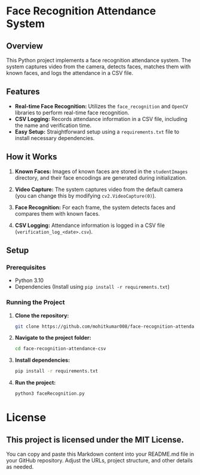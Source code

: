 # Face Recognition Attendance System

## Overview

This Python project implements a face recognition attendance system. The system captures video from the camera, detects faces, matches them with known faces, and logs the attendance in a CSV file.

## Features

- **Real-time Face Recognition:** Utilizes the `face_recognition` and `OpenCV` libraries to perform real-time face recognition.
- **CSV Logging:** Records attendance information in a CSV file, including the name and verification time.
- **Easy Setup:** Straightforward setup using a `requirements.txt` file to install necessary dependencies.

## How it Works

1. **Known Faces:** Images of known faces are stored in the `studentImages` directory, and their face encodings are generated during initialization.

2. **Video Capture:** The system captures video from the default camera (you can change this by modifying `cv2.VideoCapture(0)`).

3. **Face Recognition:** For each frame, the system detects faces and compares them with known faces.

4. **CSV Logging:** Attendance information is logged in a CSV file (`verification_log_<date>.csv`).

## Setup

### Prerequisites

- Python 3.10
- Dependencies (Install using `pip install -r requirements.txt`)

### Running the Project

1. **Clone the repository:**

   ```bash
   git clone https://github.com/mohitkumar008/face-recognition-attendance-csv.git

2. **Navigate to the project folder:**
   
   ```bash
   cd face-recognition-attendance-csv

3. **Install dependencies:**
   
   ```bash
   pip install -r requirements.txt

4. **Run the project:**
   
   ```bash
   python3 faceRecognition.py


# License

## This project is licensed under the MIT License.

You can copy and paste this Markdown content into your README.md file in your GitHub repository. Adjust the URLs, project structure, and other details as needed.


